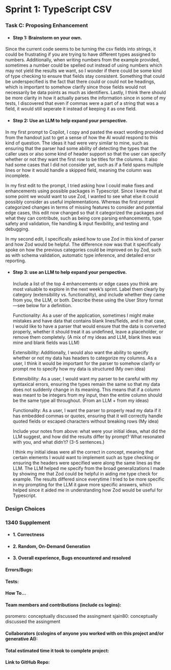 # Sprint 1: TypeScript CSV

### Task C: Proposing Enhancement

- #### Step 1: Brainstorm on your own.
Since the current code seems to be turning the csv fields into strings,
it could be frustrating if you are trying to have different types assigned
to numbers. Additionally, when writing numbers from the example provided,
sometimes a number could be spelled out instead of using numbers which may
not yield the results we want, so I wonder if there could be some kind of type
checking to ensure that fields stay consistent. Something that could be underspecified
is the fact that there could or could not be headings, which is important
to somehow clarify since those fields would not necessarily be data points as much
as identifiers. Lastly, I think there should be more clarity in how it actually 
parses the information since in some of my tests, I discovered that even if commas
were a part of a string that was a field, it would still seperate it instead
of keeping it as one field.

- #### Step 2: Use an LLM to help expand your perspective.
In my first prompt to Copilot, I copy and pasted the exact wording provided from
the handout just to get a sense of how the AI would respond to this kind of question.
The ideas it had were very similar to mine, such as ensuring that the parser had some
ability of detecting the types that the caller uses or also some kind of 
header support so that the user can specify whether or not they want the first
row to be titles for the columns. It also had some cases that I did not consider
yet, such as if a field spans multiple lines or how it would handle a skipped field,
meaning the column was incomplete. 

In my first edit to the prompt, I tried asking how I could make fixes and enhancements
using possible packages in Typescript. Since I knew that at some point we would want
to use Zod, I wanted to see what else it could possibly consider as useful implementations.
Whereas the first prompt categorized changes in terms of missing features to consider and 
potential edge cases, this edit now changed so that it categorized the packages and what
they can contribute, such as being core parsing enhancements, type safety and validation,
file handling & input flexibility, and testing and debugging. 

In my second edit, I specifically asked how to use Zod in this kind of parser and how 
Zod would be helpful. The difference now was that it specifically spoke on how
the previous categories could be improved on by Zod, such as with schema validation,
automatic type inference, and detailed error reporting.

- #### Step 3: use an LLM to help expand your perspective.

    Include a list of the top 4 enhancements or edge cases you think are most valuable to explore in the next week’s sprint. Label them clearly by category (extensibility vs. functionality), and include whether they came from you, the LLM, or both. Describe these using the User Story format—see below for a definition. 

    Functionality: As a user of the application, sometimes I might make mistakes and have data that contains blank lines/fields, and in that case, I would like to have a parser that would ensure that the data is 
    converted properly, whether it should treat it as undefined, leave a placeholder, or remove them completely. (A mix of my ideas and LLM, blank lines was mine and blank fields was LLM)
    
    Extensibility: Additionally, I would also want the ability to specify whether or not my data
    has headers to categorize my columns. As a user, I think it would be important for the parser to somehow clarify or prompt me to specify how my data is structured (My own idea)
    
    Extensibility: As a user, I would want my parser to be careful with my syntaxical errors, ensuring the types remain the same so that my data does not suddenly change in its meaning. This means that if a column was meant to be integers from my input, then the entire column should be the same type all throughout. (From an LLM + from my ideas)

    Functionality: As a user, I want the parser to properly read my data if it has embedded commas or quotes,
    ensuring that it will correctly handle quoted fields or escaped characters without breaking rows (My idea)


    Include your notes from above: what were your initial ideas, what did the LLM suggest, and how did the results differ by prompt? What resonated with you, and what didn’t? (3-5 sentences.) 
    
    I think my initial ideas were all the correct in concept, meaning that certain elements I would want to implement such as type checking or ensuring the headers were specified were along the same lines as the LLM. The LLM helped me specify from the broad generalizations I made by showing me that Zod could be helpful in aiding me type check for example. The results differed since everytime I tried to be more specific in my prompting for the LLM it gave more specific answers, which helped since it aided me in understanding how Zod would be useful for Typescript.


### Design Choices

### 1340 Supplement

- #### 1. Correctness

- #### 2. Random, On-Demand Generation

- #### 3. Overall experience, Bugs encountered and resolved
#### Errors/Bugs:
#### Tests:
#### How To…

#### Team members and contributions (include cs logins):
psromero: conceptually discussed the assingment
sjain80: conceptually discussed the assingment

#### Collaborators (cslogins of anyone you worked with on this project and/or generative AI):
#### Total estimated time it took to complete project:
#### Link to GitHub Repo:  
